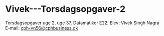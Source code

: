 # Vivek---Torsdagsopgaver-2
Torsdagsopgaver uge 2, uge 37. Datamatiker E22.
Elev: Vivek Singh Nagra
E-mail: cph-vn56@cphbusiness.dk
